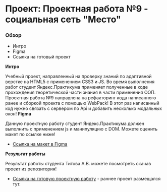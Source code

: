 # Проект: Проектная работа №9 - социальная сеть "Место"

### Обзор
* Интро
* Figma
* Ссылка на готовый проект

**Интро**

Учебный проект, направленный на проверку знаний по адаптивной верстке на HTML5 с применением CSS3 и JS. Во время выполнения работ студент Яндекс.Практикума применяет полученные в ходе прохождения теоретической части знания в части применения ООП. 
Проектная работа №9 направлена на рефакторинг кода написанного ранее и сборкой проекта с помощью WebPack! 
В этот раз написанный код нужно связать с сервером по Api и добавить несколько модальных окон!
**Figma**

Данную проектную работу студент Яндекс.Практикума должен выполнить с применением js и манипуляцию с DOM. Можете оценить макет по ссылке ниже!

* [Ссылка на макет в Figma](https://www.figma.com/file/PSdQFRHoxXJFs2FH8IXViF/JavaScript-9-sprint?node-id=0%3A1)

**Результат работы**

Результат работы студента Титова А.В. можете посмотреть скачав проект из репозитория! 

* [Ссылка на готовую проектную работу](https://titovandrei.github.io/mesto/) - раннее проект размещался тут.